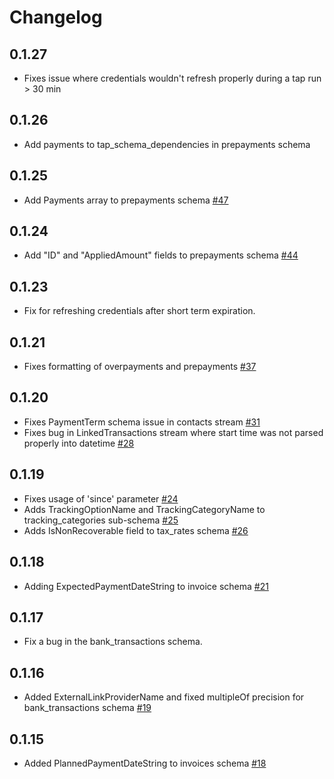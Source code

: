 # Changelog

## 0.1.27
  * Fixes issue where credentials wouldn't refresh properly during a tap run > 30 min

## 0.1.26
  * Add payments to tap_schema_dependencies in prepayments schema

## 0.1.25
  * Add Payments array to prepayments schema [#47](https://github.com/singer-io/tap-xero/pull/47)

## 0.1.24
  * Add "ID" and "AppliedAmount" fields to prepayments schema [#44](https://github.com/singer-io/tap-xero/pull/44/files)

## 0.1.23
  * Fix for refreshing credentials after short term expiration.

## 0.1.21
  * Fixes formatting of overpayments and prepayments [#37](https://github.com/singer-io/tap-xero/pull/37)

## 0.1.20
  * Fixes PaymentTerm schema issue in contacts stream [#31](https://github.com/singer-io/tap-xero/pull/31)
  * Fixes bug in LinkedTransactions stream where start time was not parsed properly into datetime [#28](https://github.com/singer-io/tap-xero/pull/28)

## 0.1.19
  * Fixes usage of 'since' parameter [#24](https://github.com/singer-io/tap-xero/pull/24)
  * Adds TrackingOptionName and TrackingCategoryName to tracking_categories sub-schema [#25](https://github.com/singer-io/tap-xero/pull/25)
  * Adds IsNonRecoverable field to tax_rates schema [#26](https://github.com/singer-io/tap-xero/pull/26)

## 0.1.18
  * Adding ExpectedPaymentDateString to invoice schema [#21](https://github.com/singer-io/tap-xero/pull/21)

## 0.1.17
  * Fix a bug in the bank_transactions schema.

## 0.1.16
  * Added ExternalLinkProviderName and fixed multipleOf precision for bank_transactions schema [#19](https://github.com/singer-io/tap-xero/pull/19)

## 0.1.15
  * Added PlannedPaymentDateString to invoices schema [#18](https://github.com/singer-io/tap-xero/pull/18)
